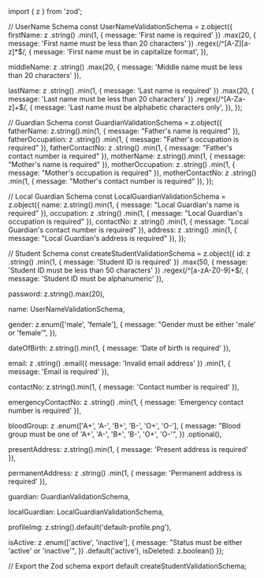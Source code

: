 import { z } from 'zod';

// UserName Schema
const UserNameValidationSchema = z.object({
firstName: z
.string()
.min(1, { message: 'First name is required' })
.max(20, { message: 'First name must be less than 20 characters' })
.regex(/^[A-Z][a-z]\*$/, {
message: 'First name must be in capitalize format',
}),

middleName: z
.string()
.max(20, { message: 'Middle name must be less than 20 characters' }),

lastName: z
.string()
.min(1, { message: 'Last name is required' })
.max(20, { message: 'Last name must be less than 20 characters' })
.regex(/^[A-Za-z]+$/, {
message: 'Last name must be alphabetic characters only',
}),
});

// Guardian Schema
const GuardianValidationSchema = z.object({
fatherName: z.string().min(1, { message: "Father's name is required" }),
fatherOccupation: z
.string()
.min(1, { message: "Father's occupation is required" }),
fatherContactNo: z
.string()
.min(1, { message: "Father's contact number is required" }),
motherName: z.string().min(1, { message: "Mother's name is required" }),
motherOccupation: z
.string()
.min(1, { message: "Mother's occupation is required" }),
motherContactNo: z
.string()
.min(1, { message: "Mother's contact number is required" }),
});

// Local Guardian Schema
const LocalGuardianValidationSchema = z.object({
name: z.string().min(1, { message: "Local Guardian's name is required" }),
occupation: z
.string()
.min(1, { message: "Local Guardian's occupation is required" }),
contactNo: z
.string()
.min(1, { message: "Local Guardian's contact number is required" }),
address: z
.string()
.min(1, { message: "Local Guardian's address is required" }),
});

// Student Schema
const createStudentValidationSchema = z.object({
id: z
.string()
.min(1, { message: 'Student ID is required' })
.max(50, { message: 'Student ID must be less than 50 characters' })
.regex(/^[a-zA-Z0-9]+$/, { message: 'Student ID must be alphanumeric' }),

password: z.string().max(20),

name: UserNameValidationSchema,

gender: z.enum(['male', 'female'], {
message: "Gender must be either 'male' or 'female'",
}),

dateOfBirth: z.string().min(1, { message: 'Date of birth is required' }),

email: z
.string()
.email({ message: 'Invalid email address' })
.min(1, { message: 'Email is required' }),

contactNo: z.string().min(1, { message: 'Contact number is required' }),

emergencyContactNo: z
.string()
.min(1, { message: 'Emergency contact number is required' }),

bloodGroup: z
.enum(['A+', 'A-', 'B+', 'B-', 'O+', 'O-'], {
message: "Blood group must be one of 'A+', 'A-', 'B+', 'B-', 'O+', 'O-'",
})
.optional(),

presentAddress: z.string().min(1, { message: 'Present address is required' }),

permanentAddress: z
.string()
.min(1, { message: 'Permanent address is required' }),

guardian: GuardianValidationSchema,

localGuardian: LocalGuardianValidationSchema,

profileImg: z.string().default('default-profile.png'),

isActive: z
.enum(['active', 'inactive'], {
message: "Status must be either 'active' or 'inactive'",
})
.default('active'),
isDeleted: z.boolean()
});

// Export the Zod schema
export default createStudentValidationSchema;
